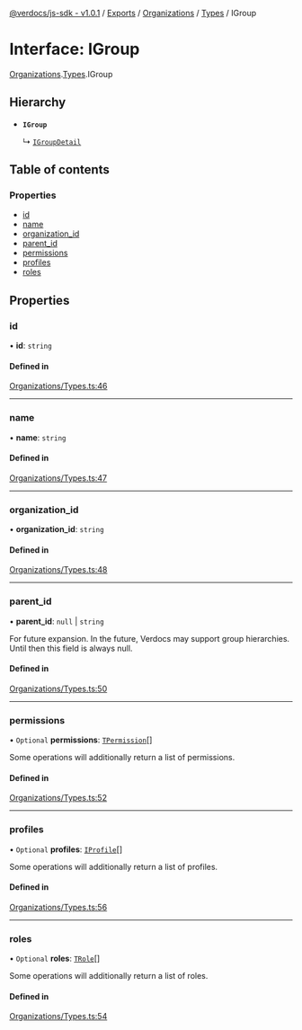 [@verdocs/js-sdk - v1.0.1](../README.md) / [Exports](../modules.md) / [Organizations](../modules/Organizations.md) / [Types](../modules/Organizations.Types.md) / IGroup

# Interface: IGroup

[Organizations](../modules/Organizations.md).[Types](../modules/Organizations.Types.md).IGroup

## Hierarchy

- **`IGroup`**

  ↳ [`IGroupDetail`](Organizations.Types.IGroupDetail.md)

## Table of contents

### Properties

- [id](Organizations.Types.IGroup.md#id)
- [name](Organizations.Types.IGroup.md#name)
- [organization_id](Organizations.Types.IGroup.md#organization_id)
- [parent_id](Organizations.Types.IGroup.md#parent_id)
- [permissions](Organizations.Types.IGroup.md#permissions)
- [profiles](Organizations.Types.IGroup.md#profiles)
- [roles](Organizations.Types.IGroup.md#roles)

## Properties

### id

• **id**: `string`

#### Defined in

[Organizations/Types.ts:46](https://github.com/Verdocs/js-sdk/blob/main/src/Organizations/Types.ts#L46)

___

### name

• **name**: `string`

#### Defined in

[Organizations/Types.ts:47](https://github.com/Verdocs/js-sdk/blob/main/src/Organizations/Types.ts#L47)

___

### organization\_id

• **organization\_id**: `string`

#### Defined in

[Organizations/Types.ts:48](https://github.com/Verdocs/js-sdk/blob/main/src/Organizations/Types.ts#L48)

___

### parent\_id

• **parent\_id**: ``null`` \| `string`

For future expansion. In the future, Verdocs may support group hierarchies. Until then this field is always null.

#### Defined in

[Organizations/Types.ts:50](https://github.com/Verdocs/js-sdk/blob/main/src/Organizations/Types.ts#L50)

___

### permissions

• `Optional` **permissions**: [`TPermission`](../modules/Users.Types.md#tpermission)[]

Some operations will additionally return a list of permissions.

#### Defined in

[Organizations/Types.ts:52](https://github.com/Verdocs/js-sdk/blob/main/src/Organizations/Types.ts#L52)

___

### profiles

• `Optional` **profiles**: [`IProfile`](Users.Types.IProfile.md)[]

Some operations will additionally return a list of profiles.

#### Defined in

[Organizations/Types.ts:56](https://github.com/Verdocs/js-sdk/blob/main/src/Organizations/Types.ts#L56)

___

### roles

• `Optional` **roles**: [`TRole`](../modules/Users.Types.md#trole)[]

Some operations will additionally return a list of roles.

#### Defined in

[Organizations/Types.ts:54](https://github.com/Verdocs/js-sdk/blob/main/src/Organizations/Types.ts#L54)
